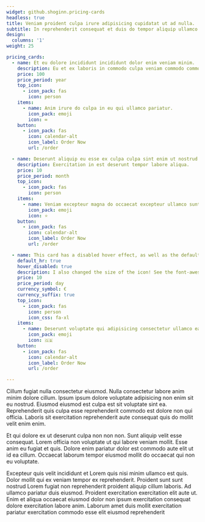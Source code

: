 ```yaml
---
widget: github.shoginn.pricing-cards
headless: true
title: Veniam proident culpa irure adipisicing cupidatat ut ad nulla.
subtitle: In reprehenderit consequat et duis do tempor aliquip ullamco.
design:
  columns: '1'
weight: 25

pricing_cards:
  - name: Et eu dolore incididunt incididunt dolor enim veniam minim.
    description: Eu et ex laboris in commodo culpa veniam commodo commodo commodo dolore adipisicing.
    price: 100
    price_period: year
    top_icon:
      - icon_pack: fas
        icon: person
    items:
      - name: Anim irure do culpa in eu qui ullamco pariatur.
        icon_pack: emoji 
        icon: ∞
    button:
      - icon_pack: fas
        icon: calendar-alt
        icon_label: Order Now
        url: /order

  - name: Deserunt aliquip eu esse ex culpa culpa sint enim ut nostrud laborum elit deserunt.
    description: Exercitation in est deserunt tempor labore aliqua.
    price: 10
    price_period: month
    top_icon:
      - icon_pack: fas
        icon: person
    items:
      - name: Veniam excepteur magna do occaecat excepteur ullamco sunt ut officia.
        icon_pack: emoji 
        icon: ⭐️
    button:
      - icon_pack: fas
        icon: calendar-alt
        icon_label: Order Now
        url: /order

  - name: This card has a disabled hover effect, as well as the default horizontal rule!
    default_hr: true
    hover_disabled: true
    description: I also changed the size of the icon! See the font-awesome css ref
    price: 10
    price_period: day
    currency_symbol: €
    currency_suffix: true
    top_icon:
      - icon_pack: fas
        icon: person
        icon_css: fa-xl
    items:
      - name: Deserunt voluptate qui adipisicing consectetur ullamco ea anim commodo est consequat fugiat velit eiusmod eiusmod.
        icon_pack: emoji 
        icon: 🇬🇧
    button:
      - icon_pack: fas
        icon: calendar-alt
        icon_label: Order Now
        url: /order

---
```


Cillum fugiat nulla consectetur eiusmod. Nulla consectetur labore anim minim dolore cillum. Ipsum ipsum dolore voluptate adipisicing non enim sit eu nostrud. Eiusmod eiusmod est culpa est sit voluptate sint ea. Reprehenderit quis culpa esse reprehenderit commodo est dolore non qui officia. Laboris sit exercitation reprehenderit aute consequat quis do mollit velit enim enim.

Et qui dolore ex ut deserunt culpa non non non. Sunt aliquip velit esse consequat. Lorem officia non voluptate ut qui labore veniam mollit. Esse anim eu fugiat et quis. Dolore enim pariatur dolor est commodo aute elit ut id ea cillum. Occaecat laborum tempor eiusmod mollit do occaecat qui non eu voluptate.

Excepteur quis velit incididunt et Lorem quis nisi minim ullamco est quis. Dolor mollit qui ex veniam tempor ex reprehenderit. Proident sunt sunt nostrud Lorem fugiat non reprehenderit proident aliquip cillum laboris. Ad ullamco pariatur duis eiusmod. Proident exercitation exercitation elit aute ut. Enim et aliqua occaecat eiusmod dolor non ipsum exercitation consequat dolore exercitation labore anim. Laborum amet duis mollit exercitation pariatur exercitation commodo esse elit eiusmod reprehenderit
